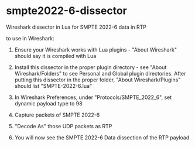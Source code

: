 smpte2022-6-dissector
=====================

Wireshark dissector in Lua for SMPTE 2022-6 data in RTP

to use in Wireshark:

1) Ensure your Wireshark works with Lua plugins - "About Wireshark" should say it is compiled with Lua

2) Install this dissector in the proper plugin directory - see "About Wireshark/Folders" to see Personal
   and Global plugin directories.  After putting this dissector in the proper folder, "About Wireshark/Plugins"
   should list "SMPTE-2022-6.lua" 

3) In Wireshark Preferences, under "Protocols/SMPTE_2022_6", set dynamic payload type to 98

4) Capture packets of SMPTE 2022-6

5) "Decode As" those UDP packets as RTP

6) You will now see the SMPTE 2022-6 Data dissection of the RTP payload
